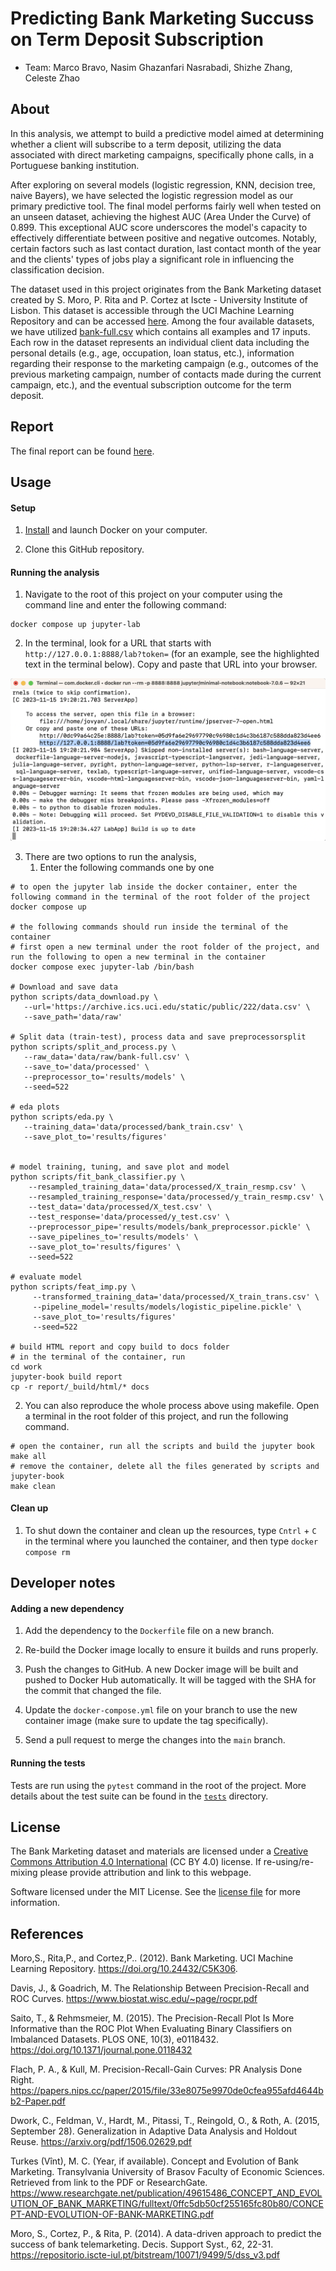 # Predicting Bank Marketing Succuss on Term Deposit Subscription

-   Team: Marco Bravo, Nasim Ghazanfari Nasrabadi, Shizhe Zhang, Celeste Zhao

## About

In this analysis, we attempt to build a predictive model aimed at determining whether a client will subscribe to a term deposit, utilizing the data associated with direct marketing campaigns, specifically phone calls, in a Portuguese banking institution.

After exploring on several models (logistic regression, KNN, decision tree, naive Bayers), we have selected the logistic regression model as our primary predictive tool. The final model performs fairly well when tested on an unseen dataset, achieving the highest AUC (Area Under the Curve) of 0.899. This exceptional AUC score underscores the model's capacity to effectively differentiate between positive and negative outcomes. Notably, certain factors such as last contact duration, last contact month of the year and the clients' types of jobs play a significant role in influencing the classification decision.

The dataset used in this project originates from the Bank Marketing dataset created by S. Moro, P. Rita and P. Cortez at Iscte - University Institute of Lisbon. This dataset is accessible through the UCI Machine Learning Repository and can be accessed [here](https://archive.ics.uci.edu/dataset/222/bank+marketing). Among the four available datasets, we have utilized [bank-full.csv](https://archive.ics.uci.edu/static/public/222/data.csv) which contains all examples and 17 inputs. Each row in the dataset represents an individual client data including the personal details (e.g., age, occupation, loan status, etc.), information regarding their response to the marketing campaign (e.g., outcomes of the previous marketing campaign, number of contacts made during the current campaign, etc.), and the eventual subscription outcome for the term deposit.

## Report

The final report can be found [here](https://ubc-mds.github.io/bank-marketing-analysis/).

## Usage

#### Setup

1.  [Install](https://www.docker.com/get-started/) and launch Docker on your computer.

2.  Clone this GitHub repository.

#### Running the analysis

1.  Navigate to the root of this project on your computer using the command line and enter the following command:

```         
docker compose up jupyter-lab
```

2.  In the terminal, look for a URL that starts with `http://127.0.0.1:8888/lab?token=` (for an example, see the highlighted text in the terminal below). Copy and paste that URL into your browser.

![](img/jupyter-container-web-app-launch-url.png)

3.  There are two options to run the analysis, 
    1.  Enter the following commands one by one
```
# to open the jupyter lab inside the docker container, enter the following command in the terminal of the root folder of the project
docker compose up

# the following commands should run inside the terminal of the container
# first open a new terminal under the root folder of the project, and run the following to open a new terminal in the container
docker compose exec jupyter-lab /bin/bash

# Download and save data
python scripts/data_download.py \
   --url='https://archive.ics.uci.edu/static/public/222/data.csv' \
   --save_path='data/raw'

# Split data (train-test), process data and save preprocessorsplit
python scripts/split_and_process.py \
   --raw_data='data/raw/bank-full.csv' \
   --save_to='data/processed' \
   --preprocessor_to='results/models' \ 
   --seed=522

# eda plots
python scripts/eda.py \
   --training_data='data/processed/bank_train.csv' \
   --save_plot_to='results/figures'


# model training, tuning, and save plot and model
python scripts/fit_bank_classifier.py \
    --resampled_training_data='data/processed/X_train_resmp.csv' \
    --resampled_training_response='data/processed/y_train_resmp.csv' \
    --test_data='data/processed/X_test.csv' \
    --test_response='data/processed/y_test.csv' \
    --preprocessor_pipe='results/models/bank_preprocessor.pickle' \
    --save_pipelines_to='results/models' \
    --save_plot_to='results/figures' \
    --seed=522

# evaluate model
python scripts/feat_imp.py \
     --transformed_training_data='data/processed/X_train_trans.csv' \
     --pipeline_model='results/models/logistic_pipeline.pickle' \
     --save_plot_to='results/figures' 
     --seed=522

# build HTML report and copy build to docs folder
# in the terminal of the container, run
cd work
jupyter-book build report
cp -r report/_build/html/* docs
```

2.  You can also reproduce the whole process above using makefile. Open a terminal in the root folder of this project, and run the following command.

```
# open the container, run all the scripts and build the jupyter book
make all
# remove the container, delete all the files generated by scripts and jupyter-book
make clean
```



#### Clean up

1.  To shut down the container and clean up the resources, type `Cntrl` + `C` in the terminal where you launched the container, and then type `docker compose rm`

## Developer notes

#### Adding a new dependency

1.  Add the dependency to the `Dockerfile` file on a new branch.

2.  Re-build the Docker image locally to ensure it builds and runs properly.

3.  Push the changes to GitHub. A new Docker image will be built and pushed to Docker Hub automatically. It will be tagged with the SHA for the commit that changed the file.

4.  Update the `docker-compose.yml` file on your branch to use the new container image (make sure to update the tag specifically).

5.  Send a pull request to merge the changes into the `main` branch.

#### Running the tests

Tests are run using the `pytest` command in the root of the project. More details about the test suite can be found in the [`tests`](tests) directory.

## License

The Bank Marketing dataset and materials are licensed under a [Creative Commons Attribution 4.0 International](https://creativecommons.org/licenses/by/4.0/legalcode) (CC BY 4.0) license. If re-using/re-mixing please provide attribution and link to this webpage.

Software licensed under the MIT License. See the [license file](LICENSE) for more information.

## References

Moro,S., Rita,P., and Cortez,P.. (2012). Bank Marketing. UCI Machine Learning Repository. <https://doi.org/10.24432/C5K306>.

Davis, J., & Goadrich, M. The Relationship Between Precision-Recall and ROC Curves. <https://www.biostat.wisc.edu/~page/rocpr.pdf>

Saito, T., & Rehmsmeier, M. (2015). The Precision-Recall Plot Is More Informative than the ROC Plot When Evaluating Binary Classifiers on Imbalanced Datasets. PLOS ONE, 10(3), e0118432. <https://doi.org/10.1371/journal.pone.0118432>

Flach, P. A., & Kull, M. Precision-Recall-Gain Curves: PR Analysis Done Right. <https://papers.nips.cc/paper/2015/file/33e8075e9970de0cfea955afd4644bb2-Paper.pdf>

Dwork, C., Feldman, V., Hardt, M., Pitassi, T., Reingold, O., & Roth, A. (2015, September 28). Generalization in Adaptive Data Analysis and Holdout Reuse. <https://arxiv.org/pdf/1506.02629.pdf>

Turkes (Vînt), M. C. (Year, if available). Concept and Evolution of Bank Marketing. Transylvania University of Brasov Faculty of Economic Sciences. Retrieved from link to the PDF or ResearchGate. <https://www.researchgate.net/publication/49615486_CONCEPT_AND_EVOLUTION_OF_BANK_MARKETING/fulltext/0ffc5db50cf255165fc80b80/CONCEPT-AND-EVOLUTION-OF-BANK-MARKETING.pdf>

Moro, S., Cortez, P., & Rita, P. (2014). A data-driven approach to predict the success of bank telemarketing. Decis. Support Syst., 62, 22-31. <https://repositorio.iscte-iul.pt/bitstream/10071/9499/5/dss_v3.pdf>
